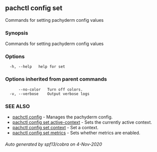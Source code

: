 ## pachctl config set

Commands for setting pachyderm config values

### Synopsis

Commands for setting pachyderm config values

### Options

```
  -h, --help   help for set
```

### Options inherited from parent commands

```
      --no-color   Turn off colors.
  -v, --verbose    Output verbose logs
```

### SEE ALSO

* [pachctl config](pachctl_config.md)	 - Manages the pachyderm config.
* [pachctl config set active-context](pachctl_config_set_active-context.md)	 - Sets the currently active context.
* [pachctl config set context](pachctl_config_set_context.md)	 - Set a context.
* [pachctl config set metrics](pachctl_config_set_metrics.md)	 - Sets whether metrics are enabled.

###### Auto generated by spf13/cobra on 4-Nov-2020
